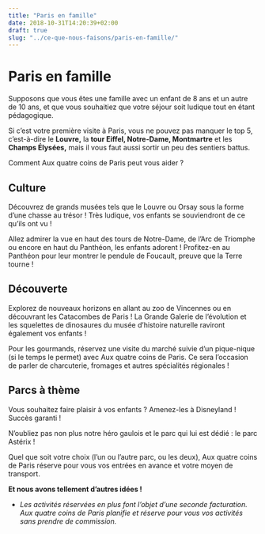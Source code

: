 ```yaml
---
title: "Paris en famille"
date: 2018-10-31T14:20:39+02:00
draft: true
slug: "../ce-que-nous-faisons/paris-en-famille/"
---
```


# Paris en famille

Supposons que vous êtes une famille avec un enfant de 8 ans et un autre de 10 ans, et que vous souhaitiez que votre séjour soit ludique tout en étant pédagogique.

Si c’est votre première visite à Paris, vous ne pouvez pas manquer le top 5, c’est-à-dire le **Louvre,** la **tour Eiffel, Notre-Dame, Montmartre** et les **Champs Élysées,** mais il vous faut aussi sortir un peu des sentiers battus.

Comment Aux quatre coins de Paris peut vous aider ?

## Culture

Découvrez de grands musées tels que le Louvre ou Orsay sous la forme d’une chasse au trésor ! Très ludique, vos enfants se souviendront de ce qu’ils ont vu !

Allez admirer la vue en haut des tours de Notre-Dame, de l’Arc de Triomphe ou encore en haut du Panthéon, les enfants adorent ! Profitez-en au Panthéon pour leur montrer le pendule de Foucault, preuve que la Terre tourne !

## Découverte

Explorez de nouveaux horizons en allant au zoo de Vincennes ou en découvrant les Catacombes de Paris ! La Grande Galerie de l’évolution et les squelettes de dinosaures du musée d’histoire naturelle raviront également vos enfants !

Pour les gourmands, réservez une visite du marché suivie d’un pique-nique (si le temps le permet) avec Aux quatre coins de Paris. Ce sera l’occasion de parler de charcuterie, fromages et autres spécialités régionales !

## Parcs à thème

Vous souhaitez faire plaisir à vos enfants ? Amenez-les à Disneyland ! Succès garanti !

N’oubliez pas non plus notre héro gaulois et le parc qui lui est dédié : le parc Astérix !

Quel que soit votre choix (l’un ou l’autre parc, ou les deux), Aux quatre coins de Paris réserve pour vous vos entrées en avance et votre moyen de transport.


**Et nous avons tellement d’autres idées !**


* *Les activités réservées en plus font l’objet d’une seconde facturation. Aux quatre coins de Paris planifie et réserve pour vous vos activités sans prendre de commission.*
